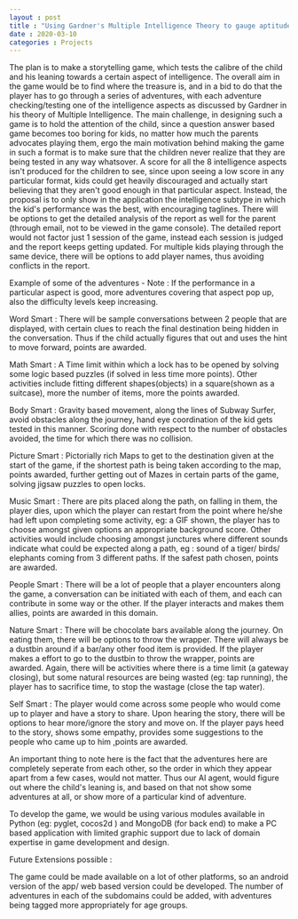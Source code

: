 ```yaml
---
layout : post
title : "Using Gardner's Multiple Intelligence Theory to gauge aptitude of children"
date : 2020-03-10
categories : Projects
---
```


The plan is to make a storytelling game, which tests the calibre of the child and his leaning towards a certain aspect of intelligence. The overall aim in the game would be to find where the treasure is, and in a bid to do that the player has to go through a series of adventures, with each adventure checking/testing one of the intelligence aspects as discussed by Gardner in his theory of Multiple Intelligence. The main challenge, in designing such a game is to hold the attention of the child, since a question answer based game becomes too boring for kids, no matter how much the parents advocates playing them, ergo the main motivation behind making the game in such a format is to make sure that the children never realize that they are being tested in any way whatsover. A score for all the 8 intelligence aspects isn't produced for the children to see, since upon seeing a low score in any particular format, kids could get heavily discouraged and actually start believing that they aren't good enough in that particular aspect. Instead, the proposal is to only show in the application the intelligence subtype in which the kid's performance was the best, with encouraging taglines. There will be options to get the detailed analysis of the report as well for the parent (through email, not to be viewed in the game console). The detailed report would not factor just 1 session of the game, instead each session is judged and the report keeps getting updated. For multiple kids playing through the same device, there will be options to add player names, thus avoiding conflicts in the report.

Example of some of the adventures - Note : If the performance in a particular aspect is good, more adventures covering that aspect pop up, also the difficulty levels keep increasing.

Word Smart : There will be sample conversations between 2 people that are displayed, with certain clues to reach the final destination being hidden in the conversation. Thus if the child actually figures that out and uses the hint to move forward, points are awarded.

Math Smart : A Time limit within which a lock has to be opened by solving some logic based puzzles (if solved in less time more points). Other activities include fitting different shapes(objects) in a square(shown as a suitcase), more the number of items, more the points awarded.

Body Smart : Gravity based movement, along the lines of Subway Surfer, avoid obstacles along the journey, hand eye coordination of the kid gets tested in this manner. Scoring done with respect to the number of obstacles avoided, the time for which there was no collision.

Picture Smart : Pictorially rich Maps to get to the destination given at the start of the game, if the shortest path is being taken according to the map, points awarded, further getting out of Mazes in certain parts of the game, solving jigsaw puzzles to open locks.

Music Smart : There are pits placed along the path, on falling in them, the player dies, upon which the player can restart from the point where he/she had left upon completing some activity, eg: a GIF shown, the player has to choose amongst given options an appropriate background score. Other activities would include choosing amongst junctures where different sounds indicate what could be expected along a path, eg : sound of a tiger/ birds/ elephants coming from 3 different paths. If the safest path chosen, points are awarded.

People Smart : There will be a lot of people that a player encounters along the game, a conversation can be initiated with each of them, and each can contribute in some way or the other. If the player interacts and makes them allies, points are awarded in this domain.

Nature Smart : There will be chocolate bars available along the journey. On eating them, there will be options to throw the wrapper. There will always be a dustbin around if a bar/any other food item is provided. If the player makes a effort to go to the dustbin to throw the wrapper, points are awarded. Again, there will be activities where there is a time limit (a gateway closing), but some natural resources are being wasted (eg: tap running), the player has to sacrifice time, to stop the wastage (close the tap water).

Self Smart : The player would come across some people who would come up to player and have a story to share. Upon hearing the story, there will be options to hear more/ignore the story and move on. If the player pays heed to the story, shows some empathy, provides some suggestions to the people who came up to him ,points are awarded.

An important thing to note here is the fact that the adventures here are completely seperate from each other, so the order in which they appear apart from a few cases, would not matter. Thus our AI agent, would figure out where the child's leaning is, and based on that not show some adventures at all, or show more of a particular kind of adventure.

To develop the game, we would be using various modules available in Python (eg: pyglet, cocos2d ) and MongoDB (for back end) to make a PC based application with limited graphic support due to lack of domain expertise in game development and design.

Future Extensions possible :

The game could be made available on a lot of other platforms, so an android version of the app/ web based version could be developed.
The number of adventures in each of the subdomains could be added, with adventures being tagged more appropriately for age groups.